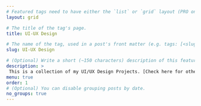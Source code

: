 ```yaml
---
# Featured tags need to have either the `list` or `grid` layout (PRO only).
layout: grid

# The title of the tag's page.
title: UI-UX Design

# The name of the tag, used in a post's front matter (e.g. tags: [<slug>]).
slug: UI-UX Design

# (Optional) Write a short (~150 characters) description of this featured tag.
description: >
 This is a collection of my UI/UX Design Projects. [Check here for other websites](/website/) I have deployed for various uses
menu: true
order: 1
# (Optional) You can disable grouping posts by date.
no_groups: true
---
```

